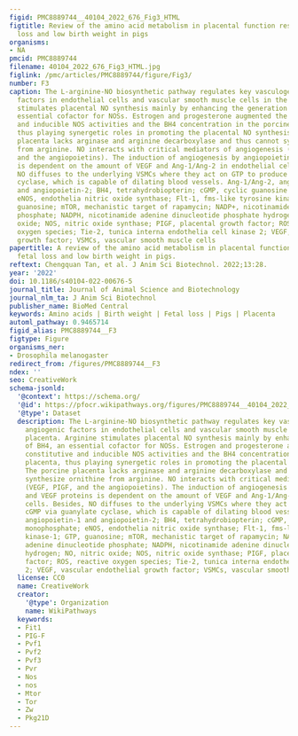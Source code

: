 ```yaml
---
figid: PMC8889744__40104_2022_676_Fig3_HTML
figtitle: Review of the amino acid metabolism in placental function response to fetal
  loss and low birth weight in pigs
organisms:
- NA
pmcid: PMC8889744
filename: 40104_2022_676_Fig3_HTML.jpg
figlink: /pmc/articles/PMC8889744/figure/Fig3/
number: F3
caption: The L-arginine-NO biosynthetic pathway regulates key vasculogenic and angiogenic
  factors in endothelial cells and vascular smooth muscle cells in the placenta. Arginine
  stimulates placental NO synthesis mainly by enhancing the generation of BH4, an
  essential cofactor for NOSs. Estrogen and progesterone augmented the constitutive
  and inducible NOS activities and the BH4 concentration in the porcine placenta,
  thus playing synergetic roles in promoting the placental NO synthesis. The porcine
  placenta lacks arginase and arginine decarboxylase and thus cannot synthesize ornithine
  from arginine. NO interacts with critical mediators of angiogenesis (VEGF, PIGF,
  and the angiopoietins). The induction of angiogenesis by angiopoietin and VEGF proteins
  is dependent on the amount of VEGF and Ang-1/Ang-2 in endothelial cells. Besides,
  NO diffuses to the underlying VSMCs where they act on GTP to produce cGMP via guanylate
  cyclase, which is capable of dilating blood vessels. Ang-1/Ang-2, angiopoietin-1
  and angiopoietin-2; BH4, tetrahydrobiopterin; cGMP, cyclic guanosine monophosphate;
  eNOS, endothelia nitric oxide synthase; Flt-1, fms-like tyrosine kinase-1; GTP,
  guanosine; mTOR, mechanistic target of rapamycin; NADP+, nicotinamide adenine dinucleotide
  phosphate; NADPH, nicotinamide adenine dinucleotide phosphate hydrogen; NO, nitric
  oxide; NOS, nitric oxide synthase; PIGF, placental growth factor; ROS, reactive
  oxygen species; Tie-2, tunica interna endothelia cell kinase 2; VEGF, vascular endothelial
  growth factor; VSMCs, vascular smooth muscle cells
papertitle: A review of the amino acid metabolism in placental function response to
  fetal loss and low birth weight in pigs.
reftext: Chengquan Tan, et al. J Anim Sci Biotechnol. 2022;13:28.
year: '2022'
doi: 10.1186/s40104-022-00676-5
journal_title: Journal of Animal Science and Biotechnology
journal_nlm_ta: J Anim Sci Biotechnol
publisher_name: BioMed Central
keywords: Amino acids | Birth weight | Fetal loss | Pigs | Placenta
automl_pathway: 0.9465714
figid_alias: PMC8889744__F3
figtype: Figure
organisms_ner:
- Drosophila melanogaster
redirect_from: /figures/PMC8889744__F3
ndex: ''
seo: CreativeWork
schema-jsonld:
  '@context': https://schema.org/
  '@id': https://pfocr.wikipathways.org/figures/PMC8889744__40104_2022_676_Fig3_HTML.html
  '@type': Dataset
  description: The L-arginine-NO biosynthetic pathway regulates key vasculogenic and
    angiogenic factors in endothelial cells and vascular smooth muscle cells in the
    placenta. Arginine stimulates placental NO synthesis mainly by enhancing the generation
    of BH4, an essential cofactor for NOSs. Estrogen and progesterone augmented the
    constitutive and inducible NOS activities and the BH4 concentration in the porcine
    placenta, thus playing synergetic roles in promoting the placental NO synthesis.
    The porcine placenta lacks arginase and arginine decarboxylase and thus cannot
    synthesize ornithine from arginine. NO interacts with critical mediators of angiogenesis
    (VEGF, PIGF, and the angiopoietins). The induction of angiogenesis by angiopoietin
    and VEGF proteins is dependent on the amount of VEGF and Ang-1/Ang-2 in endothelial
    cells. Besides, NO diffuses to the underlying VSMCs where they act on GTP to produce
    cGMP via guanylate cyclase, which is capable of dilating blood vessels. Ang-1/Ang-2,
    angiopoietin-1 and angiopoietin-2; BH4, tetrahydrobiopterin; cGMP, cyclic guanosine
    monophosphate; eNOS, endothelia nitric oxide synthase; Flt-1, fms-like tyrosine
    kinase-1; GTP, guanosine; mTOR, mechanistic target of rapamycin; NADP+, nicotinamide
    adenine dinucleotide phosphate; NADPH, nicotinamide adenine dinucleotide phosphate
    hydrogen; NO, nitric oxide; NOS, nitric oxide synthase; PIGF, placental growth
    factor; ROS, reactive oxygen species; Tie-2, tunica interna endothelia cell kinase
    2; VEGF, vascular endothelial growth factor; VSMCs, vascular smooth muscle cells
  license: CC0
  name: CreativeWork
  creator:
    '@type': Organization
    name: WikiPathways
  keywords:
  - Fit1
  - PIG-F
  - Pvf1
  - Pvf2
  - Pvf3
  - Pvr
  - Nos
  - nos
  - Mtor
  - Tor
  - Zw
  - Pkg21D
---
```

